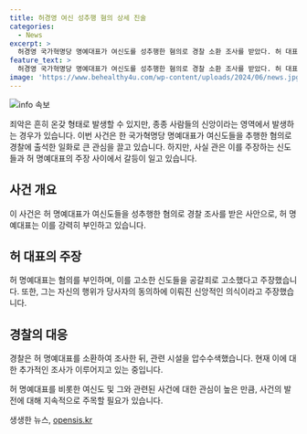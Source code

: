 ```yaml
---
title: 허경영 여신 성추행 혐의 상세 진술
categories:
  - News
excerpt: >
  허경영 국가혁명당 명예대표가 여신도를 성추행한 혐의로 경찰 소환 조사를 받았다. 허 대표는 혐의를 부인하며 고소한 사람들은 돈을 요구하는 사람들이라고 주장했고, 종교 시설 압수수색과 관련해 면담과정에서 영적 에너지를 주는 행위를 하고 있다고 밝혔다. 이에 대한 수사는 계속되고 있다. (단어 수: 59)
feature_text: >
  허경영 국가혁명당 명예대표가 여신도를 성추행한 혐의로 경찰 소환 조사를 받았다. 허 대표는 혐의를 부인하며 고소한 사람들은 돈을 요구하는 사람들이라고 주장했고, 종교 시설 압수수색과 관련해 면담과정에서 영적 에너지를 주는 행위를 하고 있다고 밝혔다. 이에 대한 수사는 계속되고 있다. (단어 수: 59)
image: 'https://www.behealthy4u.com/wp-content/uploads/2024/06/news.jpg'
---
```


<p><img src="https://www.behealthy4u.com/wp-content/uploads/2024/06/news.jpg" alt="info 속보" /></p>

<p>죄악은 흔히 온갖 형태로 발생할 수 있지만, 종종 사람들의 신앙이라는 영역에서 발생하는 경우가 있습니다. 이번 사건은 한 국가혁명당 명예대표가 여신도들을 추행한 혐의로 경찰에 출석한 일화로 큰 관심을 끌고 있습니다. 하지만, 사실 관은 이를 주장하는 신도들과 허 명예대표의 주장 사이에서 갈등이 일고 있습니다.</p>

<h2 data-ke-size="size26">사건 개요</h2>

<p>이 사건은 허 명예대표가 여신도들을 성추행한 혐의로 경찰 조사를 받은 사안으로, 허 명예대표는 이를 강력히 부인하고 있습니다.</p>

<h2 data-ke-size="size26">허 대표의 주장</h2>

<p>허 명예대표는 혐의를 부인하며, 이를 고소한 신도들을 공갈죄로 고소했다고 주장했습니다. 또한, 그는 자신의 행위가 당사자의 동의하에 이뤄진 신앙적인 의식이라고 주장했습니다.</p>

<h2 data-ke-size="size26">경찰의 대응</h2>

<p>경찰은 허 명예대표를 소환하여 조사한 뒤, 관련 시설을 압수수색했습니다. 현재 이에 대한 추가적인 조사가 이루어지고 있는 중입니다.</p>

<p>허 명예대표를 비롯한 여신도 및 그와 관련된 사건에 대한 관심이 높은 만큼, 사건의 발전에 대해 지속적으로 주목할 필요가 있습니다.</p>
생생한 뉴스, <a href="https://opensis.kr" rel="dofollow">opensis.kr</a>


